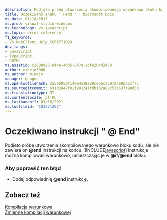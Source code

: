```yaml
---
description: Podjęto próbę utworzenia skompilowanego warunkowo bloku kodu, ale nie zawiera on @end instrukcji na końcu.
title: Oczekiwano znaku " @end " | Microsoft Docs
ms.date: 01/18/2017
ms.prod: visual-studio-windows
ms.technology: vs-javascript
ms.topic: error-reference
f1_keywords:
- VS.WebClient.Help.SCRIPT1029
dev_langs:
- JavaScript
- TypeScript
- DHTML
ms.assetid: c2608995-944e-4d35-8b7e-1cfe264d2458
author: mikejo5000
ms.author: mikejo
manager: ghogen
ms.openlocfilehash: 2a596950f149a4549289cd6bca59727e8ba2cf7c
ms.sourcegitcommit: 691d2a47f92f991241fdb132a82c53a537198d50
ms.translationtype: MT
ms.contentlocale: pl-PL
ms.lasthandoff: 03/16/2021
ms.locfileid: "103571262"
---
```

# <a name="expected-end"></a>Oczekiwano instrukcji " \@ End"
Podjęto próbę utworzenia skompilowanego warunkowo bloku kodu, ale nie zawiera on **@end** instrukcji na końcu. [!INCLUDE[javascript](../../javascript/includes/javascript-md.md)] instrukcje można kompilować warunkowo, umieszczając je w <strong>@if/@end</strong> bloku.  
  
### <a name="to-correct-this-error"></a>Aby poprawić ten błąd  
  
- Dodaj odpowiednią <strong>@end</strong> instrukcję.  
  
## <a name="see-also"></a>Zobacz też  
 [Kompilacja warunkowa](/previous-versions/windows/internet-explorer/ie-developer/scripting-articles/121hztk3(v=vs.84))   
 [Zmienne kompilacji warunkowej](/previous-versions/windows/internet-explorer/ie-developer/scripting-articles/s59bkzce(v=vs.84))
